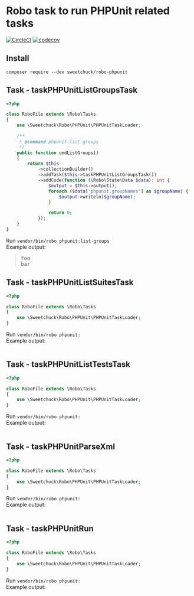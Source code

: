# Robo task to run PHPUnit related tasks

[![CircleCI](https://circleci.com/gh/Sweetchuck/robo-phpunit/tree/2.x.svg?style=svg)](https://circleci.com/gh/Sweetchuck/robo-phpunit/?branch=2.x)
[![codecov](https://codecov.io/gh/Sweetchuck/robo-phpunit/branch/2.x/graph/badge.svg?token=HSF16OGPyr)](https://app.codecov.io/gh/Sweetchuck/robo-phpunit/branch/2.x)


## Install

`composer require --dev sweetchuck/robo-phpunit`


## Task - taskPHPUnitListGroupsTask

```php
<?php

class RoboFile extends \Robo\Tasks
{
    use \Sweetchuck\Robo\PHPUnit\PHPUnitTaskLoader;
    
    /**
     * @command phpunit:list-groups
     */
    public function cmdListGroups()
    {
        return $this
            ->collectionBuilder()
            ->addTask($this->taskPHPUnitListGroupsTask())
            ->addCode(function (\Robo\State\Data $data): int {
                $output = $this->output();
                foreach ($data['phpunit.groupNames'] as $groupName) {
                    $output->writeln($groupName);
                }

                return 0;
            });
    }
}
```

Run `vendor/bin/robo phpunit:list-groups` \
Example output:
> <pre>foo
> bar</pre>


## Task - taskPHPUnitListSuitesTask

```php
<?php

class RoboFile extends \Robo\Tasks
{
    use \Sweetchuck\Robo\PHPUnit\PHPUnitTaskLoader;
}
```

Run `vendor/bin/robo phpunit:` \
Example output:
> <pre></pre>


## Task - taskPHPUnitListTestsTask

```php
<?php

class RoboFile extends \Robo\Tasks
{
    use \Sweetchuck\Robo\PHPUnit\PHPUnitTaskLoader;
}
```

Run `vendor/bin/robo phpunit:` \
Example output:
> <pre></pre>


## Task - taskPHPUnitParseXml

```php
<?php

class RoboFile extends \Robo\Tasks
{
    use \Sweetchuck\Robo\PHPUnit\PHPUnitTaskLoader;
}
```

Run `vendor/bin/robo phpunit:`  
Example output:
> <pre></pre>


## Task - taskPHPUnitRun

```php
<?php

class RoboFile extends \Robo\Tasks
{
    use \Sweetchuck\Robo\PHPUnit\PHPUnitTaskLoader;
}
```

Run `vendor/bin/robo phpunit:`  
Example output:
> <pre></pre>
